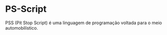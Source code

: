 # PS-Script
PSS (Pit Stop Script) é uma linguagem de programação voltada para o meio automobilístico.
